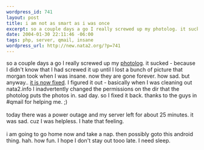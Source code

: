 ```yaml
--- 
wordpress_id: 741
layout: post
title: i am not as smart as i was once
excerpt: so a couple days a go I really screwed up my photolog. it sucked - because I didn't know that I had screwed it up until I lost a bunch of picture that morgan took when I was insane. now they are gone forever. how sad. but anyway.. it is now fixed. I figured it out - basically when I was cleaning out nata2.info I inadvertently changed the pe...
date: 2004-01-30 22:11:46 -06:00
tags: php, server, qmail, insane
wordpress_url: http://new.nata2.org/?p=741
---
```

so a couple days a go I really screwed up my <a href="/photolog.php">photolog</a>. it sucked - because I didn't know that I had screwed it up until I lost a bunch of picture that morgan took when I was insane. now they are gone forever. how sad. but anyway.. <a href="/photolog.php">it is now fixed</a>. I figured it out - basically when I was cleaning out nata2.info I inadvertently changed the permissions on the dir that the photolog puts the photos in. sad day. so I fixed it back. thanks to the guys in #qmail for helping me. ;) <br/><br/>today there was a power outage and my server left for about 25 minutes. it was sad. cuz I was helpless. I hate that feeling. <br/><br/>i am going to go home now and take a nap. then possibly goto this android thing. hah. how fun. I hope I don't stay out tooo late. I need sleep. 
